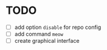 # TODO

- [ ] add option `disable` for repo config
- [ ] add command `meow`
- [ ] create graphical interface
